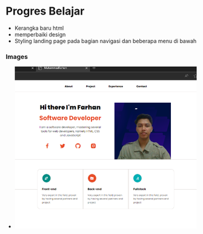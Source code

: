 # Progres Belajar
- Kerangka baru html
- memperbaiki design 
- Styling landing page pada bagian navigasi dan beberapa menu di bawah

### Images
- ![](/daily-progres/images/landingPage.png)